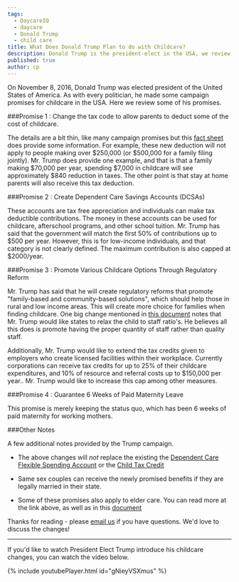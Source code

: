 ```yaml
---
tags:
  - DaycareIQ
  - daycare
  - Donald Trump
  - child care
title: What Does Donald Trump Plan to do with Childcare?
description: Donald Trump is the president-elect in the USA, we review some of his campaign promises for childcare.
published: true
author: cp
---
```

On November 8, 2016, Donald Trump was elected president of the United States of America.  As with every politician, he made some campaign promises for childcare in the USA.  Here we review some of his promises.

###Promise 1 : Change the tax code to allow parents to deduct some of the cost of childcare.

The details are a bit thin, like many campaign promises but this [fact sheet](https://assets.donaldjtrump.com/CHILD_CARE_FACT_SHEET.pdf) does provide some information.  For example, these new deduction will not apply to people making over $250,000 (or $500,000 for a family filing jointly).  Mr. Trump does provide one example, and that is that a family making $70,000 per year, spending $7,000 in childcare will see approximately $840 reduction in taxes.  The other point is that stay at home parents will also receive this tax deduction.

###Promise 2 : Create Dependent Care Savings Accounts (DCSAs)

These accounts are tax free appreciation and individuals can make tax deductible contributions.  The money in these accounts can be used for childcare, afterschool programs, and other school tuition.  Mr. Trump has said that the government will match the first 50% of contributions up to $500 per year.  However, this is for low-income individuals, and that category is not clearly defined.  The maximum contribution is also capped at $2000/year.

###Promise 3 : Promote Various Childcare Options Through Regulatory Reform

Mr. Trump has said that he will create regulatory reforms that promote "family-based and	community-based	solutions", which should help those in rural and low income areas.  This will create more choice for families when finding childcare.  One big change mentioned in [this document](https://assets.donaldjtrump.com/Childcare_Reform.pdf) notes that Mr. Trump would like states to relax the child to staff ratio's.  He believes all this does is promote having the proper quantity of staff rather than quality staff.

Additionally, Mr. Trump would like to extend the tax credits given to employers who create licensed facilities within their workplace.  Currently corporations can receive tax credits for up to 25% of their childcare expenditures, and 10% of resource and referral costs up to $150,000 per year..  Mr. Trump would like to increase this cap among other measures.

###Promise 4 : Guarantee 6 Weeks of Paid Maternity Leave

This promise is merely keeping the status quo, which has been 6 weeks of paid maternity for working mothers.

###Other Notes

A few additional notes provided by the Trump campaign.

- The above changes will *not* replace the existing the [Dependent Care Flexible Spending Account](https://www.opm.gov/faqs/topic/insure/index.aspx?cid=46549ed7-e6c3-43b2-ac52-2ef692133437) or the [Child Tax Credit](https://www.irs.gov/uac/ten-facts-about-the-child-tax-credit)

- Same sex couples can receive the newly promised benefits if they are legally married in their state.

- Some of these promises also apply to elder care.  You can read more at the link above, as well as in this [document](https://assets.donaldjtrump.com/Childcare_Reform.pdf)

Thanks for reading - please [email us](mailto://craig@daycareiq.com) if you have questions.  We'd love to discuss the changes!

----

If you'd like to watch President Elect Trump introduce his childcare changes, you can watch the video below.

{% include youtubePlayer.html id="gNieyVSXmus" %}
